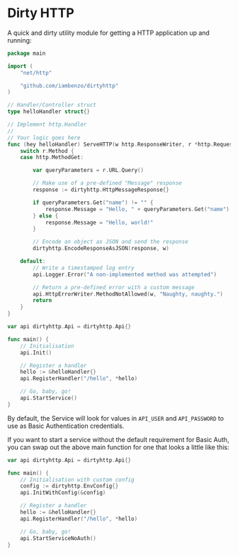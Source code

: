 # Dirty HTTP

A quick and dirty utility module for getting a HTTP application up and running:

```go
package main

import (
	"net/http"

	"github.com/iambenzo/dirtyhttp"
)

// Handler/Controller struct
type helloHandler struct{}

// Implement http.Handler
//
// Your logic goes here
func (hey helloHandler) ServeHTTP(w http.ResponseWriter, r *http.Request) {
    switch r.Method {
    case http.MethodGet:

        var queryParameters = r.URL.Query()

        // Make use of a pre-defined "Message" response
        response := dirtyhttp.HttpMessageResponse{}

        if queryParameters.Get("name") != "" {
            response.Message = "Hello, " + queryParameters.Get("name")
        } else {
            response.Message = "Hello, world!"
        }

        // Encode an object as JSON and send the response
        dirtyhttp.EncodeResponseAsJSON(response, w)

    default:
        // Write a timestamped log entry
        api.Logger.Error("A non-implemented method was attempted")

        // Return a pre-defined error with a custom message
        api.HttpErrorWriter.MethodNotAllowed(w, "Naughty, naughty.")
        return
    }
}

var api dirtyhttp.Api = dirtyhttp.Api{}

func main() {
    // Initialisation
    api.Init()

    // Register a handler
    hello := &helloHandler{}
    api.RegisterHandler("/hello", *hello)

    // Go, baby, go!
    api.StartService()
}

```

By default, the Service will look for values in `API_USER` and `API_PASSWORD` to use as Basic Authentication credentials.

If you want to start a service without the default requirement for Basic Auth, you can swap out the above main function for one that looks a little like this:

```go
var api dirtyhttp.Api = dirtyhttp.Api{}

func main() {
    // Initialisation with custom config
    config := dirtyhttp.EnvConfig{}
    api.InitWithConfig(&config)

    // Register a handler
    hello := &helloHandler{}
    api.RegisterHandler("/hello", *hello)

    // Go, baby, go!
    api.StartServiceNoAuth()
}
```
